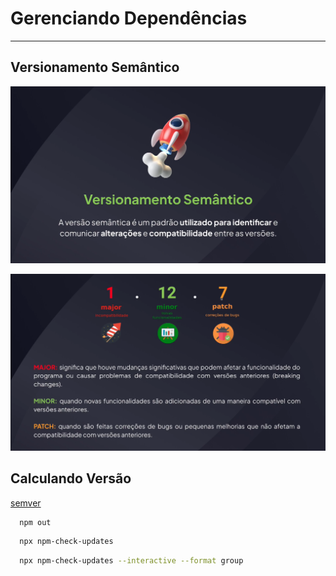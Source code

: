 # Gerenciando Dependências

---

## Versionamento Semântico

![image.png](assets/aula01-1.png)

![image.png](assets/aula01-2.png)

## Calculando Versão

[semver](https://semver.npmjs.com/)

```bash
  npm out
```

```bash
  npx npm-check-updates
```

```bash
  npx npm-check-updates --interactive --format group
```